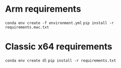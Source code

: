 # Arm requirements

`conda env create -f environment.yml`
`pip install -r requirements.mac.txt`

# Classic x64 requirements

`conda env create dl`
`pip install -r requirements.txt`
